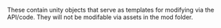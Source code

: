 These contain unity objects that serve as templates for modifying via the API/code. They will not be modifable via assets in the mod folder. 
